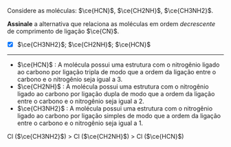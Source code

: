Considere as moléculas: $\ce{HCN}$, $\ce{CH2NH}$, $\ce{CH3NH2}$.

**Assinale** a alternativa que relaciona as moléculas em ordem *decrescente* de comprimento de ligação $\ce{CN}$.

- [x] $\ce{CH3NH2}$; $\ce{CH2NH}$; $\ce{HCN}$

---

- $\ce{HCN}$ : A molécula possui uma estrutura com o nitrogênio ligado ao carbono por ligação tripla de modo que a ordem da ligação entre o carbono e o nitrogênio seja igual a 3.
- $\ce{CH2NH}$ : A molécula possui uma estrutura com o nitrogênio ligado ao carbono por ligação dupla de modo que a ordem da ligação entre o carbono e o nitrogênio seja igual a 2.
- $\ce{CH3NH2}$ : A molécula possui uma estrutura com o nitrogênio ligado ao carbono por ligação simples de modo que a ordem da ligação entre o carbono e o nitrogênio seja igual a 1.

Cl ($\ce{CH3NH2}$) > Cl ($\ce{CH2NH}$) > Cl ($\ce{HCN}$) 
